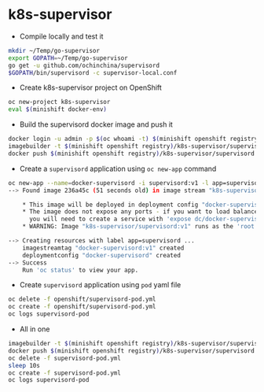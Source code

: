 # k8s-supervisor

- Compile locally and test it

```bash
mkdir ~/Temp/go-supervisor
export GOPATH=~/Temp/go-supervisor
go get -u github.com/ochinchina/supervisord
$GOPATH/bin/supervisord -c supervisor-local.conf
```

- Create k8s-supervisor project on OpenShift

```bash
oc new-project k8s-supervisor
eval $(minishift docker-env)
```
- Build the supervisord docker image and push it

```bash
docker login -u admin -p $(oc whoami -t) $(minishift openshift registry)
imagebuilder -t $(minishift openshift registry)/k8s-supervisor/supervisord:v1 -f Dockerfile-supervisord .
docker push $(minishift openshift registry)/k8s-supervisor/supervisord:v1
```

- Create a `supervisord` application using `oc new-app` command

```bash
oc new-app --name=docker-supervisord -i supervisord:v1 -l app=supervisord
--> Found image 236a45c (51 seconds old) in image stream "k8s-supervisor/supervisord" under tag "v1" for "supervisord:v1"

    * This image will be deployed in deployment config "docker-supervisord"
    * The image does not expose any ports - if you want to load balance or send traffic to this component
      you will need to create a service with 'expose dc/docker-supervisord --port=[port]' later
    * WARNING: Image "k8s-supervisor/supervisord:v1" runs as the 'root' user which may not be permitted by your cluster administrator

--> Creating resources with label app=supervisord ...
    imagestreamtag "docker-supervisord:v1" created
    deploymentconfig "docker-supervisord" created
--> Success
    Run 'oc status' to view your app.
```

- Create `supervisord` application using `pod` yaml file

```bash
oc delete -f openshift/supervisord-pod.yml
oc create -f openshift/supervisord-pod.yml
oc logs supervisord-pod
```

- All in one

```bash
imagebuilder -t $(minishift openshift registry)/k8s-supervisor/supervisord:v1 -f Dockerfile .
docker push $(minishift openshift registry)/k8s-supervisor/supervisord:v1
oc delete -f supervisord-pod.yml
sleep 10s
oc create -f supervisord-pod.yml
oc logs supervisord-pod
```
